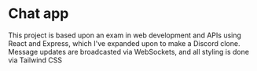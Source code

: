# Chat app
This project is based upon an exam in web development and APIs using React and Express, which I've expanded upon to make a Discord clone. Message updates are broadcasted via WebSockets, and all styling is done via Tailwind CSS
